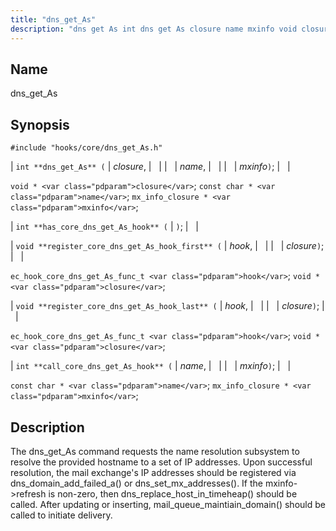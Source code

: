 ```yaml
---
title: "dns_get_As"
description: "dns get As int dns get As closure name mxinfo void closure const char name mx info closure mxinfo int has core dns get As hook void register core dns get As hook first hook closure ec hook core dns get As func t hook void closure void register core..."
---
```


<a name="hooks.core.dns_get_As"></a> 
## Name

dns_get_As

## Synopsis

`#include "hooks/core/dns_get_As.h"`

| `int **dns_get_As** (` | <var class="pdparam">closure</var>, |   |
|   | <var class="pdparam">name</var>, |   |
|   | <var class="pdparam">mxinfo</var>`)`; |   |

`void * <var class="pdparam">closure</var>`;
`const char * <var class="pdparam">name</var>`;
`mx_info_closure * <var class="pdparam">mxinfo</var>`;

| `int **has_core_dns_get_As_hook** (` | `)`; |   |

| `void **register_core_dns_get_As_hook_first** (` | <var class="pdparam">hook</var>, |   |
|   | <var class="pdparam">closure</var>`)`; |   |

`ec_hook_core_dns_get_As_func_t <var class="pdparam">hook</var>`;
`void *<var class="pdparam">closure</var>`;

| `void **register_core_dns_get_As_hook_last** (` | <var class="pdparam">hook</var>, |   |
|   | <var class="pdparam">closure</var>`)`; |   |

`ec_hook_core_dns_get_As_func_t <var class="pdparam">hook</var>`;
`void *<var class="pdparam">closure</var>`;

| `int **call_core_dns_get_As_hook** (` | <var class="pdparam">name</var>, |   |
|   | <var class="pdparam">mxinfo</var>`)`; |   |

`const char * <var class="pdparam">name</var>`;
`mx_info_closure * <var class="pdparam">mxinfo</var>`;<a name="idp44680512"></a> 
## Description

The dns_get_As command requests the name resolution subsystem to resolve the provided hostname to a set of IP addresses. Upon successful resolution, the mail exchange's IP addresses should be registered via dns_domain_add_failed_a() or dns_set_mx_addresses(). If the mxinfo->refresh is non-zero, then dns_replace_host_in_timeheap() should be called. After updating or inserting, mail_queue_maintiain_domain() should be called to initiate delivery.